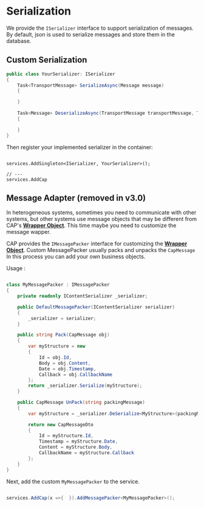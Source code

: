 # Serialization

We provide the `ISerializer` interface to support serialization of messages. By default, json is used to serialize messages and store them in the database.

## Custom Serialization

```C#
public class YourSerializer: ISerializer
{
    Task<TransportMessage> SerializeAsync(Message message)
    {

    }
 
    Task<Message> DeserializeAsync(TransportMessage transportMessage, Type valueType)
    {

    }
}
```

Then register your implemented serializer in the container:

```

services.AddSingleton<ISerializer, YourSerializer>();

// ---
services.AddCap 

```

## Message Adapter (removed in v3.0)

In heterogeneous systems, sometimes you need to communicate with other systems, but other systems use message objects that may be different from CAP's [**Wrapper Object**](../persistent/general.md#_7). This time maybe you need to customize the message wapper.

CAP provides the `IMessagePacker` interface for customizing the [**Wrapper Object**](../persistent/general.md#_7). Custom MessagePacker usually packs and unpacks the `CapMessage` In this process you can add your own business objects.

Usage :

```csharp

class MyMessagePacker : IMessagePacker
{
    private readonly IContentSerializer _serializer;

    public DefaultMessagePacker(IContentSerializer serializer)
    {
        _serializer = serializer;
    }

    public string Pack(CapMessage obj)
    {
        var myStructure = new
        {
            Id = obj.Id,
            Body = obj.Content,
            Date = obj.Timestamp,
            Callback = obj.CallbackName
        };
        return _serializer.Serialize(myStructure);
    }

    public CapMessage UnPack(string packingMessage)
    {
        var myStructure = _serializer.DeSerialize<MyStructure>(packingMessage);

        return new CapMessageDto
        {
            Id = myStructure.Id,
            Timestamp = myStructure.Date,
            Content = myStructure.Body,
            CallbackName = myStructure.Callback
        };
    }
}
```

Next, add the custom `MyMessagePacker` to the service.

```csharp

services.AddCap(x =>{  }).AddMessagePacker<MyMessagePacker>();

```
